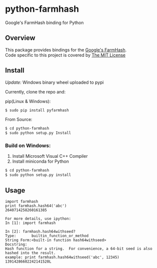 # python-farmhash
Google's FarmHash binding for Python


## Overview

This package provides bindings for the [Google's FarmHash](http://code.google.com/p/farmhash/).  
Code specific to this project is covered by [The MIT License](http://opensource.org/licenses/MIT)

## Install

*Update:* Windows binary wheel uploaded to pypi

Currently, clone the repo and:

pip(Linux & Windows):
```bash
$ sudo pip install pyfarmhash  
```

From Source:
```bash
$ cd python-farmhash  
$ sudo python setup.py Install 
```

### Build on Windows:

1. Install Microsoft Visual C++ Compiler
2. Install miniconda for Python

```bash
$ cd python-farmhash
$ sudo python setup.py install
```

## Usage


```
import farmhash  
print farmhash.hash64('abc')  
2640714258260161385  

For more details, use ipython:
In [1]: import farmhash 

In [2]: farmhash.hash64withseed?  
Type:       builtin_function_or_method  
String Form:<built-in function hash64withseed>  
Docstring:  
Hash function for a string.  For convenience, a 64-bit seed is also hashed into the result.  
example: print farmhash.hash64withseed('abc', 12345)  
13914286602242141520L  
```
